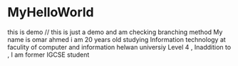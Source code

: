 # MyHelloWorld
this is demo
// this is just a demo and am checking branching method 
My name is omar ahmed i am 20 years old  studying Information technology at faculity of computer and information helwan universiy 
 Level 4  , Inaddition to , I am former IGCSE student 
